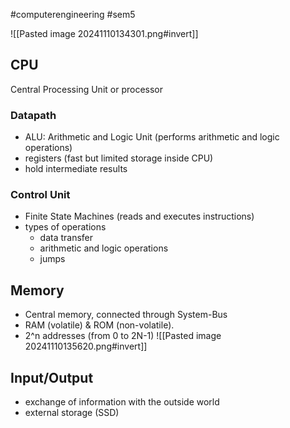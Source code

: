 #computerengineering #sem5 

![[Pasted image 20241110134301.png#invert]]
## CPU
Central Processing Unit or processor
### Datapath
- ALU: Arithmetic and Logic Unit (performs arithmetic and logic operations)
- registers (fast but limited storage inside CPU)
- hold intermediate results
### Control Unit
- Finite State Machines (reads and executes instructions)
- types of operations
	- data transfer
	- arithmetic and logic operations
	- jumps
## Memory
- Central memory, connected through System-Bus
- RAM (volatile) & ROM (non-volatile).
- 2^n addresses (from 0 to 2N-1)
![[Pasted image 20241110135620.png#invert]]
## Input/Output
- exchange of information with the outside world
- external storage (SSD)